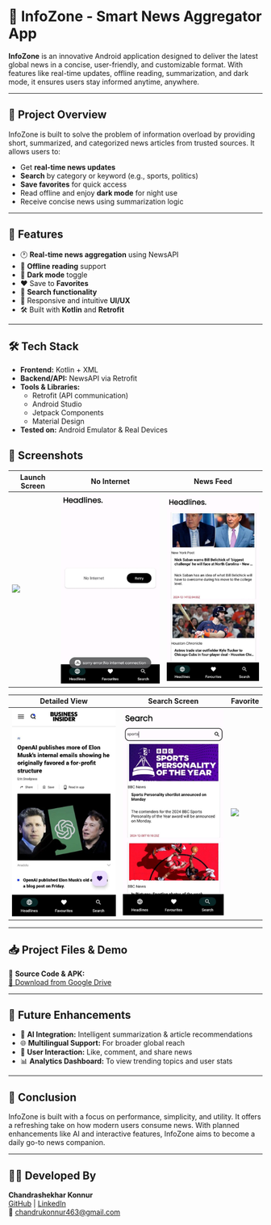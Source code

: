 # 📱 InfoZone - Smart News Aggregator App

**InfoZone** is an innovative Android application designed to deliver the latest global news in a concise, user-friendly, and customizable format. With features like real-time updates, offline reading, summarization, and dark mode, it ensures users stay informed anytime, anywhere.

---

## 📰 Project Overview

InfoZone is built to solve the problem of information overload by providing short, summarized, and categorized news articles from trusted sources. It allows users to:

- Get **real-time news updates**
- **Search** by category or keyword (e.g., sports, politics)
- **Save favorites** for quick access
- Read offline and enjoy **dark mode** for night use
- Receive concise news using summarization logic

---

## 🚀 Features

- 🕐 **Real-time news aggregation** using NewsAPI
- 📲 **Offline reading** support
- 🌙 **Dark mode** toggle
- ❤️ Save to **Favorites**
- 🔎 **Search functionality**
- 📱 Responsive and intuitive **UI/UX**
- 🛠️ Built with **Kotlin** and **Retrofit**

---

## 🛠️ Tech Stack

- **Frontend:** Kotlin + XML
- **Backend/API:** NewsAPI via Retrofit
- **Tools & Libraries:**  
  - Retrofit (API communication)  
  - Android Studio  
  - Jetpack Components  
  - Material Design  
- **Tested on:** Android Emulator & Real Devices


## 📸 Screenshots

| Launch Screen | No Internet | News Feed |
|---------------|-------------|-----------|
| ![](infozone/app/screenshots/logo.png) | ![](./screenshots/no_internet.png) | ![](./screenshots/news_feed.png) |

| Detailed View | Search Screen | Favorite |
|---------------|----------------|----------|
| ![](./screenshots/detail.png) | ![](./screenshots/search.png) | ![](./screenshots/favorite.png) |


---

## 📥 Project Files & Demo

🔗 **Source Code & APK:**  
[📂 Download from Google Drive](https://drive.google.com/drive/folders/1_mrmTYb3e6XH0AGFXLXYPGjOyrAt12jc?usp=drive_link)

---

## 🔮 Future Enhancements

- 🤖 **AI Integration:** Intelligent summarization & article recommendations
- 🌐 **Multilingual Support:** For broader global reach
- 💬 **User Interaction:** Like, comment, and share news
- 📊 **Analytics Dashboard:** To view trending topics and user stats

---

## 📌 Conclusion

InfoZone is built with a focus on performance, simplicity, and utility. It offers a refreshing take on how modern users consume news. With planned enhancements like AI and interactive features, InfoZone aims to become a daily go-to news companion.

---

## 👨‍💻 Developed By

**Chandrashekhar Konnur**  
[GitHub](https://github.com/chandrukonnur) | [LinkedIn](https://www.linkedin.com/in/chandru-konnur-151231306/)  
📧 chandrukonnur463@gmail.com
